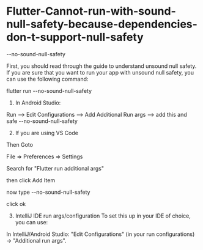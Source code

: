 # Flutter-Cannot-run-with-sound-null-safety-because-dependencies-don-t-support-null-safety
--no-sound-null-safety 


First, you should read through the guide to understand unsound null safety.
If you are sure that you want to run your app with unsound null safety, you can use the following command:

flutter run --no-sound-null-safety

1. In Android Studio:

Run --> Edit Configurations --> Add Additional Run args --> add this and safe --no-sound-null-safety


2. If you are using VS Code

Then Goto

File => Preferences => Settings

Search for "Flutter run additional args"

then click Add Item

now type --no-sound-null-safety

click ok


3. IntelliJ IDE run args/configuration
To set this up in your IDE of choice, you can use:

In IntelliJ/Android Studio: "Edit Configurations" (in your run configurations) → "Additional run args".
